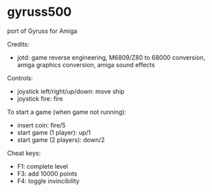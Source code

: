 # gyruss500
port of Gyruss for Amiga

Credits:

- jotd: game reverse engineering, M6809/Z80 to 68000 conversion, 
        amiga graphics conversion, amiga sound effects

Controls:

- joystick left/right/up/down: move ship
- joystick fire: fire

To start a game (when game not running):

- insert coin: fire/5
- start game (1 player): up/1
- start game (2 players): down/2

Cheat keys:
- F1: complete level
- F3: add 10000 points
- F4: toggle invincibility